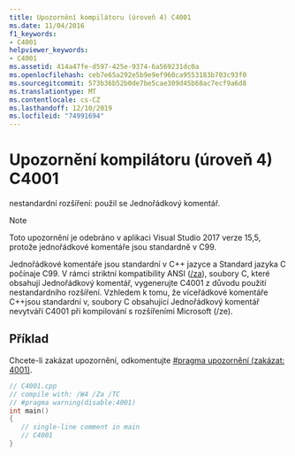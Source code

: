 ```yaml
---
title: Upozornění kompilátoru (úroveň 4) C4001
ms.date: 11/04/2016
f1_keywords:
- C4001
helpviewer_keywords:
- C4001
ms.assetid: 414a47fe-d597-425e-9374-6a569231dc0a
ms.openlocfilehash: ceb7e65a292e5b9e9ef960ca9553183b703c93f0
ms.sourcegitcommit: 573b36b52b0de7be5cae309d45b68ac7ecf9a6d8
ms.translationtype: MT
ms.contentlocale: cs-CZ
ms.lasthandoff: 12/10/2019
ms.locfileid: "74991694"
---
```

# <a name="compiler-warning-level-4-c4001"></a>Upozornění kompilátoru (úroveň 4) C4001

nestandardní rozšíření: použil se Jednořádkový komentář.

> [!NOTE]
> Toto upozornění je odebráno v aplikaci Visual Studio 2017 verze 15,5, protože jednořádkové komentáře jsou standardně v C99.

Jednořádkové komentáře jsou standardní v C++ jazyce a Standard jazyka C počínaje C99.
V rámci striktní kompatibility ANSI ([/za](../../build/reference/za-ze-disable-language-extensions.md)), soubory C, které obsahují Jednořádkový komentář, vygenerujte C4001 z důvodu použití nestandardního rozšíření. Vzhledem k tomu, že víceřádkové komentáře C++jsou standardní v, soubory C obsahující Jednořádkový komentář nevytváří C4001 při kompilování s rozšířeními Microsoft (/ze).

## <a name="example"></a>Příklad

Chcete-li zakázat upozornění, odkomentujte [#pragma upozornění (zakázat: 4001)](../../preprocessor/warning.md).

```cpp
// C4001.cpp
// compile with: /W4 /Za /TC
// #pragma warning(disable:4001)
int main()
{
   // single-line comment in main
   // C4001
}
```
